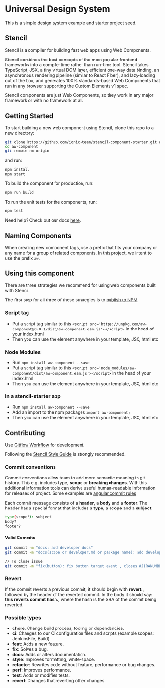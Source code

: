 # Universal Design System

This is a simple design system example and starter project seed.

## Stencil

Stencil is a compiler for building fast web apps using Web Components.

Stencil combines the best concepts of the most popular frontend frameworks into a compile-time rather than run-time tool.  Stencil takes TypeScript, JSX, a tiny virtual DOM layer, efficient one-way data binding, an asynchronous rendering pipeline (similar to React Fiber), and lazy-loading out of the box, and generates 100% standards-based Web Components that run in any browser supporting the Custom Elements v1 spec.

Stencil components are just Web Components, so they work in any major framework or with no framework at all.

## Getting Started

To start building a new web component using Stencil, clone this repo to a new directory:

```bash
git clone https://github.com/ionic-team/stencil-component-starter.git aw-component
cd aw-component
git remote rm origin
```

and run:

```bash
npm install
npm start
```

To build the component for production, run:

```bash
npm run build
```

To run the unit tests for the components, run:

```bash
npm test
```

Need help? Check out our docs [here](https://stenciljs.com/docs/my-first-component).

## Naming Components

When creating new component tags, use a prefix that fits your company or any name for a group of related components. In this project, we intent to use the prefix `aw`.

## Using this component

There are three strategies we recommend for using web components built with Stencil.

The first step for all three of these strategies is to [publish to NPM](https://docs.npmjs.com/getting-started/publishing-npm-packages).

### Script tag

- Put a script tag similar to this `<script src='https://unpkg.com/aw-component@0.0.1/dist/aw-component.esm.js'></script>` in the head of your index.html
- Then you can use the element anywhere in your template, JSX, html etc

### Node Modules

- Run `npm install aw-component --save`
- Put a script tag similar to this `<script src='node_modules/aw-component/dist/aw-component.esm.js'></script>` in the head of your index.html
- Then you can use the element anywhere in your template, JSX, html etc

### In a stencil-starter app

- Run `npm install aw-component --save`
- Add an import to the npm packages `import aw-component;`
- Then you can use the element anywhere in your template, JSX, html etc

<!-- CONTRIBUTING -->
## Contributing

Use [Gitflow Workflow](https://www.atlassian.com/git/tutorials/comparing-workflows/gitflow-workflow) for development.

Following the [Stencil Style Guide](https://stenciljs.com/docs/style-guide) is strongly recommended.

### Commit conventions

Commit conventions allow team to add more semantic meaning to git history. This e.g. includes type, **scope** or **breaking changes**. With this additional information tools can derive useful human-readable information for releases of project. Some examples are [angular commit rules](https://github.com/angular/angular.js/blob/master/DEVELOPERS.md#commits)

Each commit message consists of a **header**, a **body** and a **footer**. The header has a special format that includes a **type**, a **scope** and a **subject**:

```bash
type(scope?): subject
body?
footer?
```

#### Valid Commits

```bash
git commit -m "docs: add developer docs"
git commit -m "docs(scope or developer.md or package name): add developer docs"

// To close issue
git commit -m "fix(button): fix button target event , closes #JIRANUMBER "
```

### Revert

If the commit reverts a previous commit, it should begin with **revert:**, followed by the header of the reverted commit. In the body it should say: **this reverts commit hash.**, where the hash is the SHA of the commit being reverted.

### Possible types

- **chore**: Change build process, tooling or dependencies.
- **ci**: Changes to our CI configuration files and scripts (example scopes: JenkinsFile, Build)
- **feat**: Adds a new feature.
- **fix**: Solves a bug.
- **docs**: Adds or alters documentation.
- **style**: Improves formatting, white-space.
- **refactor**: Rewrites code without feature, performance or bug changes.
- **perf**: Improves performance.
- **test**: Adds or modifies tests.
- **revert**: Changes that reverting other changes
